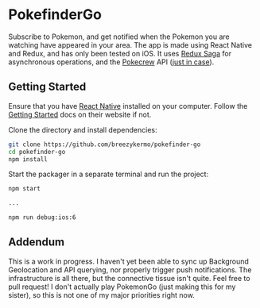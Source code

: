 # PokefinderGo

Subscribe to Pokemon, and get notified when the Pokemon you are watching have appeared in your area. The app is made using React Native and Redux, and has only been tested on iOS. It uses [Redux Saga](https://github.com/yelouafi/redux-saga) for asynchronous operations, and the [Pokecrew](https://www.pokecrew.com/) API ([just in case](https://fevgames.net/walking-a-dangerous-line-pokemon-go-and-unofficial-api-projects/)).

## Getting Started

Ensure that you have [React Native](https://facebook.github.io/react-native/) installed on your computer. Follow the [Getting Started](https://facebook.github.io/react-native/docs/getting-started.html#content) docs on their website if not.

Clone the directory and install dependencies:
```bash
git clone https://github.com/breezykermo/pokefinder-go
cd pokefinder-go
npm install
```
Start the packager in a separate terminal and run the project:
```bash
npm start

...

npm run debug:ios:6
```

## Addendum

This is a work in progress. I haven't yet been able to sync up Background Geolocation and API querying, nor properly trigger push notifications. The infrastructure is all there, but the connective tissue isn't quite. Feel free to pull request! I don't actually play PokemonGo (just making this for my sister), so this is not one of my major priorities right now.